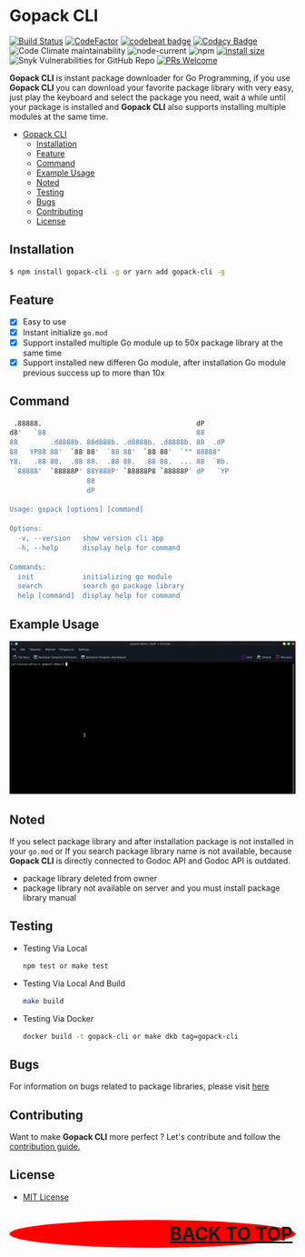 # Gopack CLI

[![Build Status](https://travis-ci.com/restuwahyu13/gopack-cli.svg?branch=main)](https://travis-ci.com/restuwahyu13/gopack-cli) [![CodeFactor](https://www.codefactor.io/repository/github/restuwahyu13/gopack-cli/badge)](https://www.codefactor.io/repository/github/restuwahyu13/gopack-cli) [![codebeat badge](https://codebeat.co/badges/9eb004e2-7dc1-4ced-bfa3-4d5153851a25)](https://codebeat.co/projects/github-com-restuwahyu13-gopack-main) [![Codacy Badge](https://app.codacy.com/project/badge/Grade/5ceaa815dfcf4436a84490dfb7787c04)](https://www.codacy.com/gh/restuwahyu13/gopack-cli/dashboard?utm_source=github.com&amp;utm_medium=referral&amp;utm_content=restuwahyu13/gopack-cli&amp;utm_campaign=Badge_Grade) ![Code Climate maintainability](https://img.shields.io/codeclimate/maintainability/restuwahyu13/gopack-cli) ![node-current](https://img.shields.io/node/v/gopack-cli) ![npm](https://img.shields.io/npm/dm/gopack-cli) [![install size](https://packagephobia.com/badge?p=gopack-cli)](https://packagephobia.com/result?p=gopack-cli) ![Snyk Vulnerabilities for GitHub Repo](https://img.shields.io/snyk/vulnerabilities/github/restuwahyu13/gopack-cli) [![PRs Welcome](https://img.shields.io/badge/PRs-welcome-brightgreen.svg?style=flat-square)](https://github.com/restuwahyu13/gopack/blob/main/CONTRIBUTING.md)

**Gopack CLI** is instant package downloader for Go Programming, if you use **Gopack CLI** you can download your favorite package library with very easy, just play the keyboard and select the package you need, wait a while until your package is installed and **Gopack CLI** also supports installing multiple modules at the same time.

- [Gopack CLI](#gopack-cli)
  - [Installation](#installation)
  - [Feature](#feature)
  - [Command](#command)
  - [Example Usage](#example-usage)
  - [Noted](#noted)
  - [Testing](#testing)
  - [Bugs](#bugs)
  - [Contributing](#contributing)
  - [License](#license)

## Installation

```bash
$ npm install gopack-cli -g or yarn add gopack-cli -g
```

## Feature

- [x] Easy to use
- [x] Instant initialize `go.mod`
- [x] Support installed multiple Go module up to 50x package library at the same time
- [x] Support installed new differen Go module, after installation Go module previous success up to more than 10x

## Command
```sh
 .88888.                                      dP
d8'   `88                                     88
88        .d8888b. 88d888b. .d8888b. .d8888b. 88  .dP
88   YP88 88'  `88 88'  `88 88'  `88 88'  `"" 88888"
Y8.   .88 88.  .88 88.  .88 88.  .88 88.  ... 88  `8b.
 `88888'  `88888P' 88Y888P' `88888P8 `88888P' dP   `YP
                   88
                   dP

Usage: gopack [options] [command]

Options:
  -v, --version   show version cli app
  -h, --help      display help for command

Commands:
  init            initializing go module
  search          search go package library
  help [command]  display help for command
```

## Example Usage

<img src="images/example.gif" alt="example-giff"/>

## Noted

If you select package library and after installation package is not installed in your `go.mod` or If you search package library name is not available, because **Gopack CLI** is directly connected to Godoc API and Godoc API is outdated.

- package library deleted from owner
- package library not available on server and you must install package library manual

## Testing

- Testing Via Local

  ```sh
  npm test or make test
  ```

- Testing Via Local And Build

  ```sh
  make build
  ```

- Testing Via Docker

  ```sh
  docker build -t gopack-cli or make dkb tag=gopack-cli
  ```

## Bugs

For information on bugs related to package libraries, please visit [here](https://github.com/restuwahyu13/gopack-cli/issues)

## Contributing

Want to make **Gopack CLI** more perfect ? Let's contribute and follow the [contribution guide.](https://github.com/restuwahyu13/gopack-cli/blob/main/CONTRIBUTING.md)

## License

- [MIT License](https://github.com/restuwahyu13/gopack-cli/blob/main/LICENSE.md)

<p align="right" style="padding: 5px; border-radius: 100%; background-color: red; font-size: 2rem;">
  <b><a href="#gopack-cli">BACK TO TOP</a></b>
</p>
